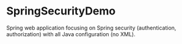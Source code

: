# SpringSecurityDemo
Spring web application focusing on Spring security (authentication, authorization) with all Java configuration (no XML).
